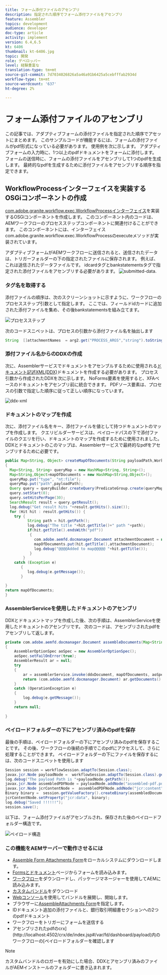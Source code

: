 ```yaml
---
title: フォーム添付ファイルのアセンブリ
description: 指定された順序でフォーム添付ファイルをアセンブリ
feature: Assembler
topics: development
audience: developer
doc-type: article
activity: implement
version: 6.4,6.5
kt: 6406
thumbnail: kt-6406.jpg
topic: 開発
role: デベロッパー
level: 経験豊富な
translation-type: tm+mt
source-git-commit: 7d7034026826a5a46a91b6425a5cebfffab2934d
workflow-type: tm+mt
source-wordcount: '637'
ht-degree: 2%

---
```



# フォーム添付ファイルのアセンブリ

この記事では、アダプティブフォームの添付ファイルを指定された順序でアセットにまとめます。 このサンプルコードが機能するには、フォームの添付ファイルがpdf形式になっている必要があります。 使用例を次に示します。
アダプティブフォームの入力時に、1つ以上のpdfドキュメントをフォームに添付します。
フォームの送信時に、フォームの添付ファイルをアセンブリして1つのpdfを生成します。 最終的なpdfを生成するために添付ファイルをアセンブリする順序を指定できます。

## WorkflowProcessインターフェイスを実装するOSGiコンポーネントの作成

[com.adobe.granite.workflow.exec.WorkflowProcessインターフェイス](https://helpx.adobe.com/experience-manager/6-5/sites/developing/using/reference-materials/javadoc/com/adobe/granite/workflow/exec/WorkflowProcess.html)を実装するOSGiコンポーネントを作成します。 このコンポーネント内のコードは、AEMワークフローのプロセスステップコンポーネントに関連付けることができます。 このコンポーネントには、インターフェイスcom.adobe.granite.workflow.exec.WorkflowProcessのexecuteメソッドが実装されています。

アダプティブフォームがAEMワークフローに送信されると、送信されたデータは、トリガーフォルダーの下の指定されたファイルに保存されます。 例えば、これは送信されたデータファイルです。 idcardタグとbankstatementsタグで指定された添付ファイルをアセンブリする必要があります。
![submitted-data](assets/submitted-data.JPG).

### タグ名を取得する

添付ファイルの順序は、次のスクリーンショットに示すように、ワークフローのプロセスステップ引数として指定します。 ここでは、フィールドidカードに追加された添付ファイルを集め、その後bankstatementsを組み立てます。

![プロセスステップ](assets/process-step.JPG)

次のコードスニペットは、プロセスの引数から添付ファイル名を抽出します

```java
String  []attachmentNames  = arg2.get("PROCESS_ARGS","string").toString().split(",");
```

### 添付ファイル名からのDDXの作成

次に、Assemblerサービスでドキュメントをアセンブルするために使用される[ドキュメント記述XML(DDX)](https://helpx.adobe.com/pdf/aem-forms/6-2/ddxRef.pdf)ドキュメントを作成する必要があります。 プロセス引数から作成されたDDXを次に示します。 NoForms要素を使用すると、XFAベースのドキュメントをアセンブリ前に統合できます。 PDFソース要素は、プロセスの引数で指定した順序に従って正しい順序になっています。

![ddx-xml](assets/ddx.PNG)

### ドキュメントのマップを作成

次に、添付ファイル名をキー、添付ファイルを値として持つドキュメントのマップを作成します。 クエリビルダーサービスは、ペイロードパスの下で添付ファイルのクエリを行い、ドキュメントのマップを作成するために使用されました。 DDXとドキュメントのこのマップは、Assemblerサービスで最終的なpdfをアセンブリするために必要です。

```java
public Map<String, Object> createMapOfDocuments(String payloadPath,WorkflowSession workflowSession )
{
  Map<String, String> queryMap = new HashMap<String, String>();
  Map<String,Object>mapOfDocuments = new HashMap<String,Object>();
  queryMap.put("type", "nt:file");
  queryMap.put("path",payloadPath);
  Query query = queryBuilder.createQuery(PredicateGroup.create(queryMap),workflowSession.adaptTo(Session.class));
  query.setStart(0);
  query.setHitsPerPage(30);
  SearchResult result = query.getResult();
  log.debug("Get result hits "+result.getHits().size());
  for (Hit hit : result.getHits()) {
    try {
          String path = hit.getPath();
          log.debug("The title "+hit.getTitle()+" path "+path);
          if(hit.getTitle().endsWith("pdf"))
           {
             com.adobe.aemfd.docmanager.Document attachmentDocument = new com.adobe.aemfd.docmanager.Document(path);
             mapOfDocuments.put(hit.getTitle(),attachmentDocument);
             log.debug("@@@@Added to map@@@@@ "+hit.getTitle());
           }
        }
    catch (Exception e)
       {
          log.debug(e.getMessage());
       }

}
return mapOfDocuments;
}
```

### AssemblerServiceを使用したドキュメントのアセンブリ

DDXとドキュメントマップを作成した後、次の手順は、AssemblerServiceを使用したドキュメントのアセンブリです。
次のコードは、アセンブリされたpdfをアセンブリして返します。

```java
private com.adobe.aemfd.docmanager.Document assembleDocuments(Map<String, Object> mapOfDocuments, com.adobe.aemfd.docmanager.Document ddxDocument)
{
    AssemblerOptionSpec aoSpec = new AssemblerOptionSpec();
    aoSpec.setFailOnError(true);
    AssemblerResult ar = null;
    try
    {
        ar = assemblerService.invoke(ddxDocument, mapOfDocuments, aoSpec);
        return (com.adobe.aemfd.docmanager.Document) ar.getDocuments().get("GeneratedDocument.pdf");
    }
    catch (OperationException e)
    {
        log.debug(e.getMessage());
    }
    return null;
    
}
```

### ペイロードフォルダーの下にアセンブリ済みのpdfを保存

最後の手順は、ペイロードフォルダーの下にアセンブリ済みのpdfを保存することです。 その後、ワークフローの後続の手順でこのpdfにアクセスして、さらに処理することができます。
ペイロードフォルダーの下にファイルを保存するには、次のコードスニペットを使用します

```java
Session session = workflowSession.adaptTo(Session.class);
javax.jcr.Node payloadNode =  workflowSession.adaptTo(Session.class).getNode(workItem.getWorkflowData().getPayload().toString());
log.debug("The payload Path is "+payloadNode.getPath());
javax.jcr.Node assembledPDFNode = payloadNode.addNode("assembled-pdf.pdf", "nt:file"); 
javax.jcr.Node jcrContentNode =  assembledPDFNode.addNode("jcr:content", "nt:resource");
Binary binary =  session.getValueFactory().createBinary(assembledDocument.getInputStream());
jcrContentNode.setProperty("jcr:data", binary);
log.debug("Saved !!!!!!"); 
session.save();
```

以下は、フォーム添付ファイルがアセンブルされ、保存された後のペイロードフォルダー構造です。

![ペイロード構造](assets/payload-structure.JPG)

### この機能をAEMサーバーで動作させるには

* [Assemble Form Attachments Form](assets/assemble-form-attachments-af.zip)をローカルシステムにダウンロードします。
* [Formsとドキュメント](http://localhost:4502/aem/forms.html/content/dam/formsanddocuments)ページからフォームを読み込みます。
* [ワークフロー](assets/assemble-form-attachments.zip)をダウンロードし、パッケージマネージャーを使用してAEMに読み込みます。
* [カスタムバンドル](assets/assembletaskattachments.assembletaskattachments.core-1.0-SNAPSHOT.jar)をダウンロード
* [Webコンソール](http://localhost:4502/system/console/bundles)を使用してバンドルを展開し、開始します。
* ブラウザーに[AssembleAttachments Form](http://localhost:4502/content/dam/formsanddocuments/assembleattachments/jcr:content?wcmmode=disabled)を指定します。
* IDドキュメント追加の添付ファイルと、銀行取引明細書セクションへの2つのpdfドキュメント
* ワークフローをトリガーにフォームを送信する
* アセンブリされたpdfのcrx](http://localhost:4502/crx/de/index.jsp#/var/fd/dashboard/payload)内のワークフローの[ペイロードフォルダーを確認します

>[!NOTE]
> カスタムバンドルのロガーを有効にした場合、DDXとアセンブリ済みのファイルがAEMインストールのフォルダーに書き込まれます。

